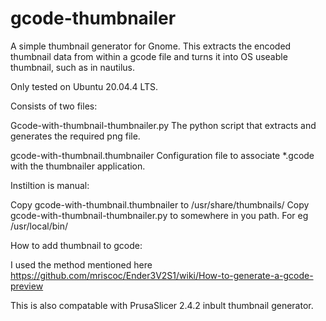 # gcode-thumbnailer

A simple thumbnail generator for Gnome.
This extracts the encoded thumbnail data from within a gcode file and turns it into OS useable thumbnail, such as in nautilus.

Only tested on Ubuntu 20.04.4 LTS.

Consists of two files:

Gcode-with-thumbnail-thumbnailer.py
The python script that extracts and generates the required png file.

gcode-with-thumbnail.thumbnailer
Configuration file to associate *.gcode with the thumbnailer application.

Instiltion is manual:

Copy gcode-with-thumbnail.thumbnailer to /usr/share/thumbnails/
Copy gcode-with-thumbnail-thumbnailer.py to somewhere in you path. For eg /usr/local/bin/

How to add thumbnail to gcode:

I used the method mentioned here https://github.com/mriscoc/Ender3V2S1/wiki/How-to-generate-a-gcode-preview

This is also compatable with PrusaSlicer 2.4.2 inbult thumbnail generator.